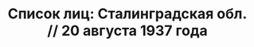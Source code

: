 ---
title: 'Список лиц: Сталинградская обл. // 20 августа 1937 года'
description: РГАСПИ, ф.17, т.2, оп.171, дело 410, лист 241
images:
- /disk/pictures/v02/17-171-410-241.jpg
- /disk/pictures/v02/17-171-410-242.jpg
- /disk/pictures/v02/17-171-410-243.jpg
- /disk/pictures/v02/17-171-410-244.jpg
- /disk/pictures/v02/17-171-410-245.jpg
- /disk/pictures/v02/17-171-410-246.jpg
---
